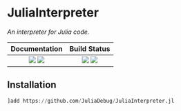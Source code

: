 # JuliaInterpreter

*An interpreter for Julia code.*

| **Documentation**                                                               | **Build Status**                                                                                |
|:-------------------------------------------------------------------------------:|:-----------------------------------------------------------------------------------------------:|
| [![][docs-stable-img]][docs-stable-url] [![][docs-dev-img]][docs-dev-url] | [![][travis-img]][travis-url]  [![][codecov-img]][codecov-url] |

## Installation

```jl
]add https://github.com/JuliaDebug/JuliaInterpreter.jl
```

[docs-dev-img]: https://img.shields.io/badge/docs-dev-blue.svg
[docs-dev-url]: https://JuliaDebug.github.io/JuliaInterpreter.jl/latest

[docs-stable-img]: https://img.shields.io/badge/docs-stable-blue.svg
[docs-stable-url]: https://JuliaDebug.github.io/JuliaInterpreter.jl/stable

[travis-img]: https://travis-ci.org/JuliaDebug/JuliaInterpreter.jl.svg?branch=master
[travis-url]: https://travis-ci.org/JuliaDebug/JuliaInterpreter.jl

[codecov-img]: https://codecov.io/gh/JuliaDebug/JuliaInterpreter.jl/branch/master/graph/badge.svg
[codecov-url]: https://codecov.io/gh/JuliaDebug/JuliaInterpreter.jl
